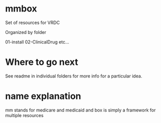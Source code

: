 # mmbox

Set of resources for VRDC

Organized by folder

01-install
02-ClinicalDrug
etc...

# Where to go next
See readme in individual folders for more info for a particular idea.

# name explanation
mm stands for medicare and medicaid
and box is simply a framework for multiple resources


